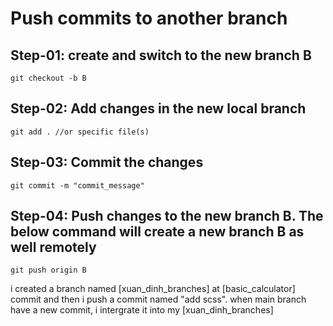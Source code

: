 # Push commits to another branch
## Step-01: create and switch to the new branch B
    git checkout -b B
## Step-02: Add changes in the new local branch
    git add . //or specific file(s)
## Step-03: Commit the changes
    git commit -m "commit_message"
## Step-04: Push changes to the new branch B. The below command will create a new branch B as well remotely
    git push origin B

i created a branch named [xuan_dinh_branches] at [basic_calculator] commit
and then i push a commit named "add scss".
when main branch have a new commit, i intergrate it into my [xuan_dinh_branches]